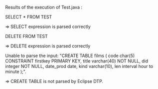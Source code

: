 Results of the execution of Test.java :

SELECT *
  FROM TEST

=> SELECT expression is parsed correctly

DELETE FROM TEST

=> DELETE expression is parsed correctly

Unable to parse the input: "CREATE TABLE films (
    code        char(5) CONSTRAINT firstkey PRIMARY KEY,
    title       varchar(40) NOT NULL,
    did         integer NOT NULL,
    date_prod   date,
    kind        varchar(10),
    len         interval hour to minute
);".

=> CREATE TABLE is not parsed by Eclipse DTP.